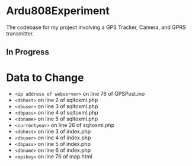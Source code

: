 # Ardu808Experiment
The codebase for my project involving a GPS Tracker, Camera, and GPRS transmitter.

## In Progress
# Data to Change
 - `<ip address of webserver>` on line 76 of GPSPost.ino
 - `<dbhost>` on line 2 of sqltoxml.php 
 - `<dbuser>` on line 3 of sqltoxml.php 
 - `<dbpass>` on line 4 of sqltoxml.php 
 - `<dbname>` on line 5 of sqltoxml.php
 - `<currentyear>` on line 26 of sqltoxml.php
 - `<dbhost>` on line 3 of index.php 
 - `<dbuser>` on line 4 of index.php 
 - `<dbpass>` on line 5 of index.php 
 - `<dbname>` on line 6 of index.php
 - `<apikey>` on line 76 of map.html
